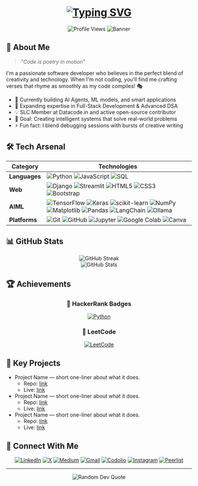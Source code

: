 <div align="center">
  
  <!-- Dynamic typing effect -->
  <h1 align="center">
    <a href="https://git.io/typing-svg">
      <img src="https://readme-typing-svg.demolab.com?font=Fira+Code&weight=600&size=28&duration=4000&pause=1000&color=6AD3F7&center=true&vCenter=true&random=false&width=600&lines=Hi+there%2C+I%27m+Shivam!+%F0%9F%91%8B;A+Creative+Developer+%F0%9F%92%BB;Building+Digital+Solutions+%F0%9F%8C%9F;Always+Learning%2C+Always+Growing" alt="Typing SVG"/>
    </a>
  </h1>

  <!-- Profile views counter -->
  <img src="https://komarev.com/ghpvc/?username=shivamr021&style=flat-square&color=blue" alt="Profile Views"/>

  <!-- Cool banner image -->
  <img src="https://raw.githubusercontent.com/halfrost/halfrost/master/icons/header_.png" alt="Banner"/>
</div>

## 🚀 About Me

> *"Code is poetry in motion"* 

I'm a passionate software developer who believes in the perfect blend of creativity and technology. When I'm not coding, you'll find me crafting verses that rhyme as smoothly as my code compiles! 🎭

- 🔭 Currently building AI Agents, ML models, and smart applications
- 🌱 Expanding expertise in Full-Stack Development & Advanced DSA
- 💡 SLC Member at Datacode.in and active open-source contributor
- 🎯 Goal: Creating intelligent systems that solve real-world problems
- ⚡ Fun fact: I blend debugging sessions with bursts of creative writing

## 🛠️ Tech Arsenal

<div align="center">

| Category | Technologies |
|----------|-------------|
| **Languages** | ![Python](https://img.shields.io/badge/Python-FFD43B?style=for-the-badge&logo=python&logoColor=blue) ![JavaScript](https://img.shields.io/badge/JavaScript-323330?style=for-the-badge&logo=javascript&logoColor=F7DF1E) ![SQL](https://img.shields.io/badge/SQL-025E8C?style=for-the-badge&logoColor=white) |
| **Web** | ![Django](https://img.shields.io/badge/Django-092E20?style=for-the-badge&logo=django&logoColor=green) ![Streamlit](https://img.shields.io/badge/Streamlit-FF4B4B?style=for-the-badge&logo=streamlit&logoColor=white) ![HTML5](https://img.shields.io/badge/HTML5-E34F26?style=for-the-badge&logo=html5&logoColor=white) ![CSS3](https://img.shields.io/badge/CSS3-1572B6?style=for-the-badge&logo=css3&logoColor=white) ![Bootstrap](https://img.shields.io/badge/Bootstrap-7952B3?style=for-the-badge&logo=bootstrap&logoColor=white) |
| **AIML** | ![TensorFlow](https://img.shields.io/badge/TensorFlow-FF6F00?style=for-the-badge&logo=tensorflow&logoColor=white) ![Keras](https://img.shields.io/badge/Keras-D00000?style=for-the-badge&logo=keras&logoColor=white) ![scikit-learn](https://img.shields.io/badge/scikit--learn-F7931E?style=for-the-badge&logo=scikit-learn&logoColor=white) ![NumPy](https://img.shields.io/badge/NumPy-013243?style=for-the-badge&logo=numpy&logoColor=white) ![Matplotlib](https://img.shields.io/badge/Matplotlib-11557C?style=for-the-badge&logo=matplotlib&logoColor=white) ![Pandas](https://img.shields.io/badge/Pandas-150458?style=for-the-badge&logo=pandas&logoColor=white) ![LangChain](https://img.shields.io/badge/LangChain-2B825B?style=for-the-badge&logoColor=white) ![Ollama](https://img.shields.io/badge/Ollama-000000?style=for-the-badge&logoColor=white) |
| **Platforms** | ![Git](https://img.shields.io/badge/GIT-E44C30?style=for-the-badge&logo=git&logoColor=white) ![GitHub](https://img.shields.io/badge/GitHub-100000?style=for-the-badge&logo=github&logoColor=white) ![Jupyter](https://img.shields.io/badge/Jupyter-F37626?style=for-the-badge&logo=jupyter&logoColor=white) ![Google Colab](https://img.shields.io/badge/Google%20Colab-F9AB00?style=for-the-badge&logo=googlecolab&logoColor=white) ![Canva](https://img.shields.io/badge/Canva-%2300C4CC.svg?&style=for-the-badge&logo=Canva&logoColor=white) |

</div>

## 📊 GitHub Stats

<div align="center">
  <img src="https://github-readme-streak-stats.herokuapp.com/?user=shivamr021&theme=tokyonight" alt="GitHub Streak"/>
  <br/>
  <img src="https://github-readme-stats.vercel.app/api?username=shivamr021&show_icons=true&theme=tokyonight" alt="GitHub Stats"/>
</div>

## 🏆 Achievements
<div align="center">
  
  <!-- Add your achievement GIF below -->
  <!-- <img src="YOUR_GIF_LINK_HERE" alt="Achievements GIF" width="500"/> -->

### 🌟 HackerRank Badges
<p align="center">
  <a href="https://www.hackerrank.com/profile/shivamrathod145">
    <img src="https://img.shields.io/badge/Python-5%20⭐-yellow?style=for-the-badge&logo=python" alt="Python"/>
  </a>
</p>

### 🧩 LeetCode
<p align="center">
  <a href="https://leetcode.com/u/shivam021/">
    <img src="https://img.shields.io/badge/LeetCode-000000?style=for-the-badge&logo=LeetCode&logoColor=%23FFA116" alt="LeetCode"/>
  </a>
  <!-- Optionally, add your LeetCode stats card below -->
  <!-- <img src="https://leetcard.jacoblin.cool/shivam021" alt="LeetCode Stats" /> -->
</p>

</div>

## 🔑 Key Projects

- Project Name — short one-liner about what it does.
  - Repo: [link](https://github.com/yourusername/your-repo)
  - Live: [link](https://your-live-demo-url)
- Project Name — short one-liner about what it does.
  - Repo: [link](https://github.com/yourusername/your-repo)
  - Live: [link](https://your-live-demo-url)
- Project Name — short one-liner about what it does.
  - Repo: [link](https://github.com/yourusername/your-repo)
  - Live: [link](https://your-live-demo-url)

## 🤝 Connect With Me

<div align="center">
  
[![LinkedIn](https://img.shields.io/badge/LinkedIn-0077B5?style=for-the-badge&logo=linkedin&logoColor=white)](https://www.linkedin.com/in/shivamrathod021/)
[![X](https://img.shields.io/badge/X-000000?style=for-the-badge&logo=X&logoColor=white)](https://x.com/shivamr017)
[![Medium](https://img.shields.io/badge/Medium-12100E?style=for-the-badge&logo=medium&logoColor=white)](https://medium.com/@shivamr021)
[![Gmail](https://img.shields.io/badge/Gmail-D14836?style=for-the-badge&logo=gmail&logoColor=white)](mailto:shivamrathod145@gmail.com)
[![Codolio](https://img.shields.io/badge/Codolio-1D9BF0?style=for-the-badge&logoColor=white)](https://codolio.com/profile/shivamr021/card)
[![Instagram](https://img.shields.io/badge/Instagram-E4405F?style=for-the-badge&logo=instagram&logoColor=white)](https://www.instagram.com/shivamr.21/)
[![Peerlist](https://img.shields.io/badge/Peerlist-2E2E2E?style=for-the-badge&logo=peerlist&logoColor=white)](https://peerlist.io/shivamr021)

</div>

---

<div align="center">
  <img src="https://quotes-github-readme.vercel.app/api?type=horizontal&theme=tokyonight" alt="Random Dev Quote"/>
</div>


